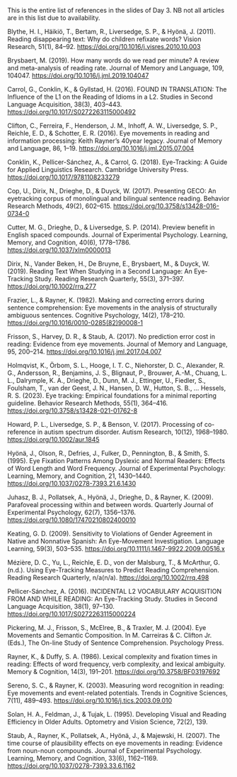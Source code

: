 This is the entire list of references in the slides of Day 3. NB not all articles are in this list due to availability.

Blythe, H. I., Häikiö, T., Bertam, R., Liversedge, S. P., & Hyönä, J. (2011). Reading disappearing text: Why do children refixate words? Vision Research, 51(1), 84–92. https://doi.org/10.1016/j.visres.2010.10.003

Brysbaert, M. (2019). How many words do we read per minute? A review and meta-analysis of reading rate. Journal of Memory and Language, 109, 104047. https://doi.org/10.1016/j.jml.2019.104047

Carrol, G., Conklin, K., & Gyllstad, H. (2016). FOUND IN TRANSLATION: The Influence of the L1 on the Reading of Idioms in a L2. Studies in Second Language Acquisition, 38(3), 403–443. https://doi.org/10.1017/S0272263115000492

Clifton, C., Ferreira, F., Henderson, J. M., Inhoff, A. W., Liversedge, S. P., Reichle, E. D., & Schotter, E. R. (2016). Eye movements in reading and information processing: Keith Rayner’s 40year legacy. Journal of Memory and Language, 86, 1–19. https://doi.org/10.1016/j.jml.2015.07.004

Conklin, K., Pellicer-Sánchez, A., & Carrol, G. (2018). Eye-Tracking: A Guide for Applied Linguistics Research. Cambridge University Press. https://doi.org/10.1017/9781108233279

Cop, U., Dirix, N., Drieghe, D., & Duyck, W. (2017). Presenting GECO: An eyetracking corpus of monolingual and bilingual sentence reading. Behavior Research Methods, 49(2), 602–615. https://doi.org/10.3758/s13428-016-0734-0

Cutter, M. G., Drieghe, D., & Liversedge, S. P. (2014). Preview benefit in English spaced compounds. Journal of Experimental Psychology. Learning, Memory, and Cognition, 40(6), 1778–1786. https://doi.org/10.1037/xlm0000013

Dirix, N., Vander Beken, H., De Bruyne, E., Brysbaert, M., & Duyck, W. (2019). Reading Text When Studying in a Second Language: An Eye-Tracking Study. Reading Research Quarterly, 55(3), 371–397. https://doi.org/10.1002/rrq.277

Frazier, L., & Rayner, K. (1982). Making and correcting errors during sentence comprehension: Eye movements in the analysis of structurally ambiguous sentences. Cognitive Psychology, 14(2), 178–210. https://doi.org/10.1016/0010-0285(82)90008-1

Frisson, S., Harvey, D. R., & Staub, A. (2017). No prediction error cost in reading: Evidence from eye movements. Journal of Memory and Language, 95, 200–214. https://doi.org/10.1016/j.jml.2017.04.007

Holmqvist, K., Örbom, S. L., Hooge, I. T. C., Niehorster, D. C., Alexander, R. G., Andersson, R., Benjamins, J. S., Blignaut, P., Brouwer, A.-M., Chuang, L. L., Dalrymple, K. A., Drieghe, D., Dunn, M. J., Ettinger, U., Fiedler, S., Foulsham, T., van der Geest, J. N., Hansen, D. W., Hutton, S. B., … Hessels, R. S. (2023). Eye tracking: Empirical foundations for a minimal reporting guideline. Behavior Research Methods, 55(1), 364–416. https://doi.org/10.3758/s13428-021-01762-8

Howard, P. L., Liversedge, S. P., & Benson, V. (2017). Processing of co-reference in autism spectrum disorder. Autism Research, 10(12), 1968–1980. https://doi.org/10.1002/aur.1845

Hyönä, J., Olson, R., Defries, J., Fulker, D., Pennington, B., & Smith, S. (1995). Eye Fixation Patterns Among Dyslexic and Normal Readers: Effects of Word Length and Word Frequency. Journal of Experimental Psychology: Learning, Memory, and Cognition, 21, 1430–1440. https://doi.org/10.1037/0278-7393.21.6.1430

Juhasz, B. J., Pollatsek, A., Hyönä, J., Drieghe, D., & Rayner, K. (2009). Parafoveal processing within and between words. Quarterly Journal of Experimental Psychology, 62(7), 1356–1376. https://doi.org/10.1080/17470210802400010

Keating, G. D. (2009). Sensitivity to Violations of Gender Agreement in Native and Nonnative Spanish: An Eye-Movement Investigation. Language Learning, 59(3), 503–535. https://doi.org/10.1111/j.1467-9922.2009.00516.x

Mézière, D. C., Yu, L., Reichle, E. D., von der Malsburg, T., & McArthur, G. (n.d.). Using Eye-Tracking Measures to Predict Reading Comprehension. Reading Research Quarterly, n/a(n/a). https://doi.org/10.1002/rrq.498

Pellicer-Sánchez, A. (2016). INCIDENTAL L2 VOCABULARY ACQUISITION FROM AND WHILE READING: An Eye-Tracking Study. Studies in Second Language Acquisition, 38(1), 97–130. https://doi.org/10.1017/S0272263115000224

Pickering, M. J., Frisson, S., McElree, B., & Traxler, M. J. (2004). Eye Movements and Semantic Composition. In M. Carreiras & C. Clifton Jr. (Eds.), The On-line Study of Sentence Comprehension. Psychology Press.

Rayner, K., & Duffy, S. A. (1986). Lexical complexity and fixation times in reading: Effects of word frequency, verb complexity, and lexical ambiguity. Memory & Cognition, 14(3), 191–201. https://doi.org/10.3758/BF03197692

Sereno, S. C., & Rayner, K. (2003). Measuring word recognition in reading: Eye movements and event-related potentials. Trends in Cognitive Sciences, 7(11), 489–493. https://doi.org/10.1016/j.tics.2003.09.010

Solan, H. A., Feldman, J., & Tujak, L. (1995). Developing Visual and Reading Efficiency in Older Adults. Optometry and Vision Science, 72(2), 139.

Staub, A., Rayner, K., Pollatsek, A., Hyönä, J., & Majewski, H. (2007). The time course of plausibility effects on eye movements in reading: Evidence from noun-noun compounds. Journal of Experimental Psychology. Learning, Memory, and Cognition, 33(6), 1162–1169. https://doi.org/10.1037/0278-7393.33.6.1162

